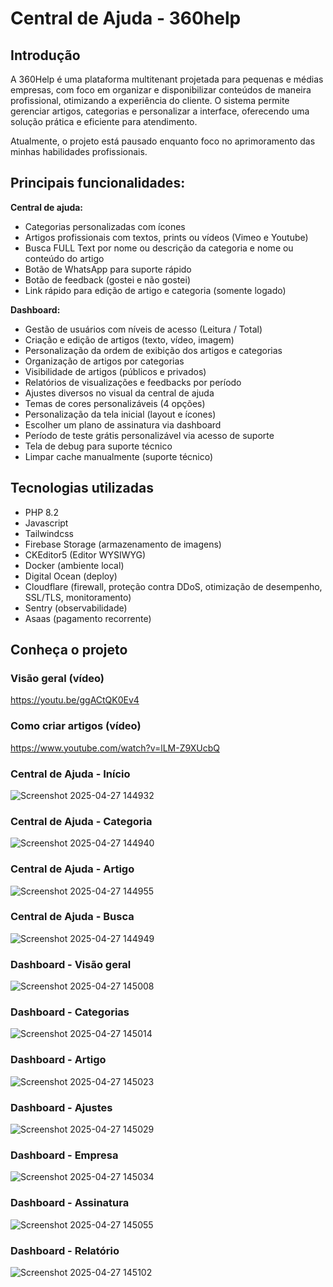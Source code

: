 # Central de Ajuda - 360help

## Introdução
A 360Help é uma plataforma multitenant projetada para pequenas e médias empresas, com foco em organizar e disponibilizar conteúdos de maneira profissional, otimizando a experiência do cliente. O sistema permite gerenciar artigos, categorias e personalizar a interface, oferecendo uma solução prática e eficiente para atendimento.

Atualmente, o projeto está pausado enquanto foco no aprimoramento das minhas habilidades profissionais.

## Principais funcionalidades:
**Central de ajuda:**
- Categorias personalizadas com ícones
- Artigos profissionais com textos, prints ou vídeos (Vimeo e Youtube)
- Busca FULL Text por nome ou descrição da categoria e nome ou conteúdo do artigo
- Botão de WhatsApp para suporte rápido
- Botão de feedback (gostei e não gostei)
- Link rápido para edição de artigo e categoria (somente logado)

**Dashboard:**
- Gestão de usuários com níveis de acesso (Leitura / Total)
- Criação e edição de artigos (texto, vídeo, imagem)
- Personalização da ordem de exibição dos artigos e categorias
- Organização de artigos por categorias
- Visibilidade de artigos (públicos e privados)
- Relatórios de visualizações e feedbacks por período
- Ajustes diversos no visual da central de ajuda
- Temas de cores personalizáveis (4 opções)
- Personalização da tela inicial (layout e ícones)
- Escolher um plano de assinatura via dashboard
- Período de teste grátis personalizável via acesso de suporte
- Tela de debug para suporte técnico
- Limpar cache manualmente (suporte técnico)

## Tecnologias utilizadas
- PHP 8.2
- Javascript
- Tailwindcss
- Firebase Storage (armazenamento de imagens)
- CKEditor5 (Editor WYSIWYG)
- Docker (ambiente local)
- Digital Ocean (deploy)
- Cloudflare (firewall, proteção contra DDoS, otimização de desempenho, SSL/TLS, monitoramento)
- Sentry (observabilidade)
- Asaas (pagamento recorrente)

## Conheça o projeto
### Visão geral (vídeo)
https://youtu.be/ggACtQK0Ev4

### Como criar artigos (vídeo)
https://www.youtube.com/watch?v=lLM-Z9XUcbQ

### Central de Ajuda - Início
![Screenshot 2025-04-27 144932](https://github.com/user-attachments/assets/8ae90c49-7776-4135-a475-d1662f41edb2)

### Central de Ajuda - Categoria
![Screenshot 2025-04-27 144940](https://github.com/user-attachments/assets/87799234-f5bc-4a13-994b-84d9700bfeaa)

### Central de Ajuda - Artigo
![Screenshot 2025-04-27 144955](https://github.com/user-attachments/assets/fca5ae4f-7d48-4f35-a3dd-7349446bd241)

### Central de Ajuda - Busca
![Screenshot 2025-04-27 144949](https://github.com/user-attachments/assets/9615f87f-9d76-483c-a1e9-74ab570acc69)

### Dashboard - Visão geral
![Screenshot 2025-04-27 145008](https://github.com/user-attachments/assets/42139d6f-ce7e-4660-b0c4-32c2af609153)

### Dashboard - Categorias
![Screenshot 2025-04-27 145014](https://github.com/user-attachments/assets/261ca372-7a08-4f08-86f2-4715b9489613)

### Dashboard - Artigo
![Screenshot 2025-04-27 145023](https://github.com/user-attachments/assets/bb941dea-c58f-4358-aeff-b7f8f95cf455)

### Dashboard - Ajustes
![Screenshot 2025-04-27 145029](https://github.com/user-attachments/assets/5bc9a8fe-9a78-4e26-963d-14abbb316847)

### Dashboard - Empresa
![Screenshot 2025-04-27 145034](https://github.com/user-attachments/assets/529fdd53-e0ea-45f0-9e45-461573c5f78f)

### Dashboard - Assinatura
![Screenshot 2025-04-27 145055](https://github.com/user-attachments/assets/6489a3c8-c695-490d-a90c-9b7ef7db1364)

### Dashboard - Relatório
![Screenshot 2025-04-27 145102](https://github.com/user-attachments/assets/1296311c-5908-441e-afcf-fdf88b3356f2)
